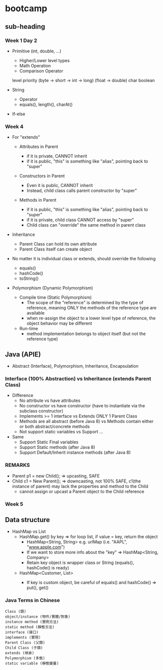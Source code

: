 # bootcamp

## sub-heading

### Week 1 Day 2
- Primitive (int, double, ...)
  - Higher/Lower level types
  - Math Operation
  - Comparison Operator

  level priority 
  (byte -> short -> int -> long)
  (float -> double)
  char
  boolean


- String
  - Operator
  - equals(), length(), charAt()
  
- If-else

### Week 4
- For "extends"
  - Attributes in Parent
    - if it is private, CANNOT inherit
    - if it is public, "this" is something like "alias", pointing back to "super"
  
  - Constructors in Parent 
    - Even it is public, CANNOT inherit
    - Instead, child class calls parent constructor by "super"

  - Methods in Parent
    - if it is public, "this" is something like "alias", pointing back to "super"
    - if it is private, child class CANNOT access by "super"
    - Child class can "override" the same method in parent class

- Inheritance
  - Parent Class can hold its own attribute
  - Parent Class itself can create object

- No matter it is individual class or extends, should override the following
  - equals()
  - hashCode()
  - toString()

- Polymorphism (Dynamic Polymorphism)
  - Compile time (Static Polymorphism)
    - The scope of the "reference" is determined by the type of reference, meaning ONLY the methods of the reference type are available
    - when re-assign the object to a lower level type of reference, the object behavior may be different
  - Run-time
    - method implementation belongs to object itself (but not the reference type)

## Java (APIE)
  - Abstract (Interface), Polymorphism, Inheritance, Encapsulation

### Interface (100% Abstraction) vs Inheritance (extends Parent Class)
- Difference
  - No attribute vs have attributes
  - No constructor vs have constructor (have to instantiate via the subclass constructor)
  - Implements >= 1 interface vs Extends ONLY 1 Parent Class
  - Methods are all abstract (before Java 8) vs Methods contain either or both abstract/concrete methods
  - Not support static variables vs Support ...
- Same
  - Support Static Final variables
  - Support Static methods (after Java 8)
  - Support Default/Inherit instance methods (after Java 8)



### REMARKS
- Parent p1 = new Child(); => upcasting, SAFE
- Child c1 = New Parent(); => downcasting, not 100% SAFE, c1(the instance of parent) may lack the properties and method to the Child
  - cannot assign or upcast a Parent object to the Child reference

### Week 5

## Data structure

  - HashMap vs List
    - HashMap.get() by key => for loop list, if value = key, return the object
      - HashMap<String, String> e.g. urlMap (i.e. "AAPL", "www.apple.com")
      - If we want to store more info about the "key" => HashMap<String, Company>
      - Retain key object is wrapper class or String (equals(), hashCode() is ready)
    - HashMap<Customer, List<Transaction>>
      - If key is custom object, be careful of equals() and hashCode() => put(), get()

### Java Terms in Chinese

    Class (類)
    object/instance (物件/實體/對象)
    instance method (實例方法)
    static method (靜態方法)
    interface (接口)
    implements (實現)
    Parent Class (父類)
    Child Class (子類)
    extends (继承)
    Polymorphism (多態)
    static variable (靜態變量)
